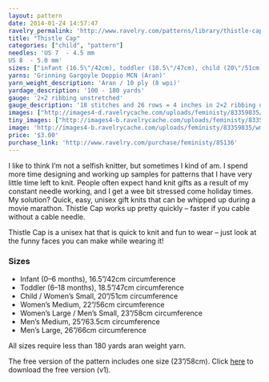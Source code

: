 ```yaml
---
layout: pattern
date: 2014-01-24 14:57:47
ravelry_permalink: 'http://www.ravelry.com/patterns/library/thistle-cap'
title: "Thistle Cap"
categories: ["child", "pattern"]
needles: 'US 7  - 4.5 mm
US 8  - 5.0 mm'
sizes: ["infant (16.5\"/42cm), toddler (18.5\"/47cm), child (20\"/51cm), women m (22\"/56cm), women l/men s (23\"/58cm), men m (25\"/63.5cm), men l (26\"/66cm)"]
yarns: 'Grinning Gargoyle Doppio MCN (Aran)'
yarn_weight_description: 'Aran / 10 ply (8 wpi)'
yardage_description: '100 - 180 yards'
gauge: '2×2 ribbing unstretched'
gauge_description: '18 stitches and 26 rows = 4 inches in 2×2 ribbing unstretched'
images: ["http://images4-d.ravelrycache.com/uploads/feministy/83359835/wm-liz_medium.jpg", "http://images4-b.ravelrycache.com/uploads/DuchessOfYarnover/95500186/021_medium.JPG", "http://farm8.static.flickr.com/7013/6790184949_8d0e82a4aa.jpg", "http://farm8.static.flickr.com/7013/6790184949_8d0e82a4aa.jpg", "http://images4.ravelrycache.com/uploads/suskunen/90652752/pipo2_medium.jpg", "http://images4-b.ravelrycache.com/uploads/feministy/83359793/wm-colin_medium.jpg", "http://images4.ravelrycache.com/uploads/feministy/83359868/wm-side_medium.jpg"]
tiny_images: ["http://images4-b.ravelrycache.com/uploads/feministy/83359835/wm-liz_square.jpg", "http://images4-b.ravelrycache.com/uploads/DuchessOfYarnover/95500186/021_square.JPG", "http://farm8.static.flickr.com/7013/6790184949_8d0e82a4aa_s.jpg", "http://farm8.static.flickr.com/7013/6790184949_8d0e82a4aa_s.jpg", "http://images4.ravelrycache.com/uploads/suskunen/90652752/pipo2_square.jpg", "http://images4-d.ravelrycache.com/uploads/feministy/83359793/wm-colin_square.jpg", "http://images4-b.ravelrycache.com/uploads/feministy/83359868/wm-side_square.jpg"]
image: 'http://images4-b.ravelrycache.com/uploads/feministy/83359835/wm-liz_square.jpg'
price: '$3.00'
purchase_link: 'http://www.ravelry.com/purchase/feministy/85136'
---
```

<p>I like to think I’m not a selfish knitter, but sometimes I kind of am. I spend more time designing and working up samples for patterns that I have very little time left to knit. People often expect hand knit gifts as a result of my constant needle working, and I get a wee bit stressed come holiday times. My solution? Quick, easy, unisex gift knits that can be whipped up during a movie marathon. Thistle Cap works up pretty quickly – faster if you cable without a cable needle.</p>

<p>Thistle Cap is a unisex hat that is quick to knit and fun to wear – just look at the funny faces you can make while wearing it!</p>

<h3 id='sizes'>Sizes</h3>

<ul>
<li>Infant (0–6 months), 16.5”/42cm circumference</li>

<li>Toddler (6–18 months), 18.5”/47cm circumference</li>

<li>Child / Women’s Small, 20”/51cm circumference</li>

<li>Women’s Medium, 22”/56cm circumference</li>

<li>Women’s Large / Men’s Small, 23”/58cm circumference</li>

<li>Men’s Medium, 25”/63.5cm circumference</li>

<li>Men’s Large, 26”/66cm circumference</li>
</ul>

<p>All sizes require less than 180 yards aran weight yarn.</p>

<p>The free version of the pattern includes one size (23&#8221;/58cm). Click <a href='https://s3-us-west-2.amazonaws.com/feministy/thistle-cap-v1.pdf'>here</a> to download the free version (v1).</p>